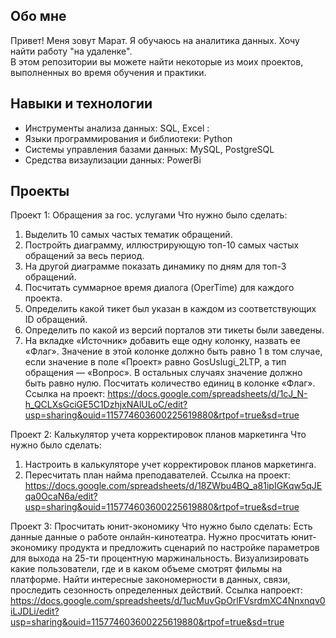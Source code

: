 Обо мне
---------------------------------------------------------------------------------------------------
Привет! Меня зовут Марат. Я обучаюсь на аналитика данных. Хочу найти работу "на удаленке".       
В этом репозитории вы можете найти некоторые из моих проектов, выполненных во время обучения и практики.

Навыки и технологии
---------------------------------------------------------------------------------------------------
* Инструменты анализа данных: SQL, Excel :
* Языки программирования и библиотеки: Python
* Системы управления базами данных: MySQL, PostgreSQL
* Средства визаулизации данных: PowerBi

Проекты
---------------------------------------------------------------------------------------------------

Проект 1: Обращения за гос. услугами
Что нужно было сделать:
1. Выделить 10 самых частых тематик обращений.
2. Постройть диаграмму, иллюстрирующую топ-10 самых частых обращений за весь период.
3. На другой диаграмме показать динамику по дням для топ-3 обращений.
4. Посчитать суммарное время диалога (OperTime) для каждого проекта.
5. Определить какой тикет был указан в каждом из соответствующих ID обращений.
6. Определить по какой из версий порталов эти тикеты были заведены.
7. На вкладке «Источник» добавить еще одну колонку, назвать ее «Флаг». Значение в этой колонке должно быть равно 1 в том случае, если значение в поле «Проект» равно GosUslugi_2LTP, а тип обращения — «Вопрос». В остальных случаях значение должно быть равно нулю. Посчитать количество единиц в колонке «Флаг».
Ссылка на проект: https://docs.google.com/spreadsheets/d/1cJ_N-h_QCLXsGciGE5C1DzhjxNAlULoC/edit?usp=sharing&ouid=115774603600225619880&rtpof=true&sd=true

Проект 2: Калькулятор учета корректировок планов маркетинга
Что нужно было сделать:
1. Настроить в калькуляторе учет корректировок планов маркетинга.
2. Пересчитать план найма преподавателей.
Ссылка на проект: https://docs.google.com/spreadsheets/d/18ZWbu4BQ_a81ipIGKqw5qJEqa0OcaN6a/edit?usp=sharing&ouid=115774603600225619880&rtpof=true&sd=true

Проект 3: Просчитать юнит-экономику
Что нужно было сделать:
Есть данные данные о работе онлайн-кинотеатра. Нужно просчитать юнит-экономику продукта и предложить сценарий по настройке параметров для выхода на 25-ти процентную маржинальность.
Визуализировать какие пользователи, где и в каком объеме смотрят фильмы на платформе.
Найти интересные закономерности в данных, связи, проследить сезонность определенных действий.
Ссылка напроект: https://docs.google.com/spreadsheets/d/1ucMuvGpOrlFVsrdmXC4Nnxnqv0iLJDLi/edit?usp=sharing&ouid=115774603600225619880&rtpof=true&sd=true

